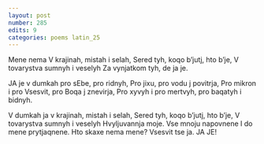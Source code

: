 ```yaml
---
layout: post
number: 285
edits: 9
categories: poems latin_25
---
```


Mene nema 
V krajinah, mistah i selah,
Sered tyh, koqo b’jutj, hto b’je,
V tovarystva sumnyh i veselyh
Za vynjatkom tyh, de ja je.

JA je v dumkah pro sEbe, pro ridnyh,
Pro jixu, pro vodu j povitrja,
Pro mikron i pro Vsesvit, pro Boqa j znevirja,
Pro xyvyh i pro mertvyh, pro baqatyh i bidnyh.

V dumkah ja v krajinah, mistah i selah,
Sered tyh, koqo b’jutj, hto b’je,
V tovarystva sumnyh i veselyh
Hvyljuvannja moje. 
Vse mnoju napovnene 
I do mene prytjaqnene.
Hto skaxe nema mene? 
Vsesvit tse ja. 
JA JE!
